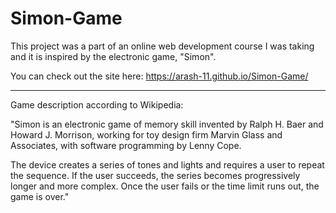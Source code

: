 # Simon-Game

This project was a part of an online web development course I was taking and it is inspired by the electronic game, "Simon".

You can check out the site here: https://arash-11.github.io/Simon-Game/

----------------------------------------------------------------------------

Game description according to Wikipedia:

"Simon is an electronic game of memory skill invented by Ralph H. Baer and Howard J. Morrison,  working for toy design firm Marvin Glass and Associates, with software programming by Lenny Cope.

The device creates a series of tones and lights and requires a user to repeat the sequence. If the user succeeds, the series becomes progressively longer and more complex.
Once the user fails or the time limit runs out, the game is over."
